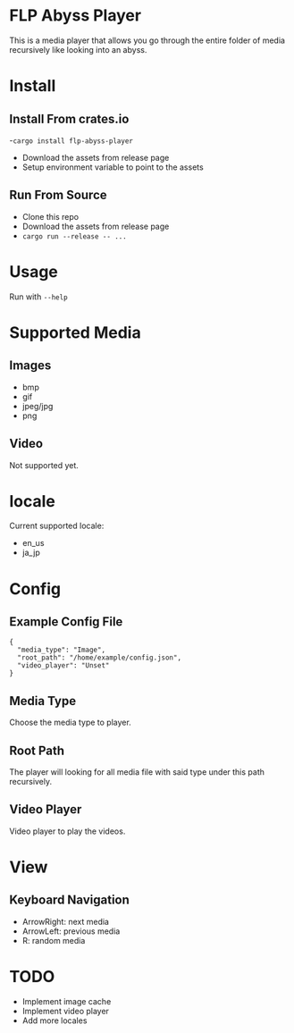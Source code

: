 # FLP Abyss Player

This is a media player that allows you go through the entire folder of media recursively like looking into an abyss.

# Install

## Install From crates.io

-`cargo install flp-abyss-player`
- Download the assets from release page
- Setup environment variable to point to the assets

## Run From Source

- Clone this repo
- Download the assets from release page
- `cargo run --release -- ...`

# Usage

Run with `--help`

# Supported Media

## Images

- bmp
- gif
- jpeg/jpg
- png

## Video

Not supported yet.

# locale

Current supported locale:

- en\_us
- ja\_jp

# Config

## Example Config File

```
{
  "media_type": "Image",
  "root_path": "/home/example/config.json",
  "video_player": "Unset"
}
```

## Media Type

Choose the media type to player.

## Root Path

The player will looking for all media file with said type under this path recursively.

## Video Player

Video player to play the videos.

# View

## Keyboard Navigation

- ArrowRight: next media
- ArrowLeft: previous media
- R: random media

# TODO

- Implement image cache
- Implement video player
- Add more locales

